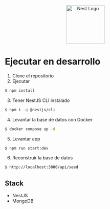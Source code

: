 <p align="center">
  <a href="http://nestjs.com/" target="blank"><img src="https://nestjs.com/img/logo-small.svg" width="120" alt="Nest Logo" /></a>
</p>

# Ejecutar en desarrollo

1. Clone el repositorio
2. Ejecutar

```bash
$ npm install
```

3. Tener NestJS CLI instalado

```bash
$ npm i -g @nestjs/cli
```

4. Levantar la base de datos con Docker

```bash
$ docker compose up -d
```

5. Levantar app

```bash
$ npm run start:dev
```

6. Reconstruir la base de datos

```bash
$ http://localhost:3000/api/seed
```

## Stack

- NestJS
- MongoDB
